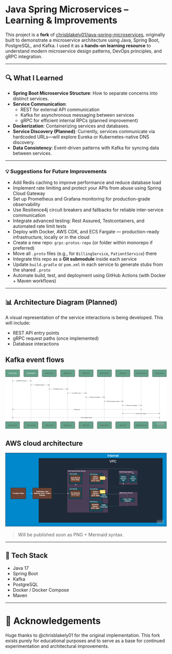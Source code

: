 # Java Spring Microservices – Learning & Improvements

This project is a **fork** of [chrisblakely01/java-spring-microservices](https://github.com/chrisblakely01/java-spring-microservices), originally built to demonstrate a microservice architecture using Java, Spring Boot, PostgreSQL, and Kafka. I used it as a **hands-on learning resource** to understand modern microservice design patterns, DevOps principles, and gRPC integration.

---

## 🔍 What I Learned

- **Spring Boot Microservice Structure**: How to separate concerns into distinct services.
- **Service Communication**:
    - REST for external API communication
    - Kafka for asynchronous messaging between services
    - gRPC for efficient internal RPCs (planned improvement)
- **Dockerization**: Containerizing services and databases.
- **Service Discovery (Planned)**: Currently, services communicate via hardcoded URLs—will explore Eureka or Kubernetes-native DNS discovery.
- **Data Consistency**: Event-driven patterns with Kafka for syncing data between services.

---
### 💡 Suggestions for Future Improvements
- Add Redis caching to improve performance and reduce database load 
- Implement rate limiting and protect your APIs from abuse using Spring Cloud Gateway 
- Set up Prometheus and Grafana monitoring for production-grade observability 
- Use Resilience4j circuit breakers and fallbacks for reliable inter-service communication 
- Integrate advanced testing: Rest Assured, Testcontainers, and automated rate limit tests 
- Deploy with Docker, AWS CDK, and ECS Fargate — production-ready infrastructure, locally or in the cloud
- Create a new repo: `grpc-protos-repo` (or folder within monorepo if preferred)
- Move all `.proto` files (e.g., for `BillingService`, `PatientService`) there
- Integrate this repo as a **Git submodule** inside each service
- Update `build.gradle` or `pom.xml` in each service to generate stubs from the shared `.proto`
- Automate build, test, and deployment using GitHub Actions (with Docker + Maven workflows)


---

## 📊 Architecture Diagram (Planned)

A visual representation of the service interactions is being developed. This will include:

- REST API entry points
- gRPC request paths (once implemented)
- Database interactions

##  Kafka event flows

![kafka_image_flow.png](kafka_image_flow.png)

##  AWS cloud architecture
![Architecture_in_ECS.png](Architecture_in_ECS.png)
> Will be published soon as PNG + Mermaid syntax.

---

## 🧪 Tech Stack

- Java 17
- Spring Boot
- Kafka
- PostgreSQL
- Docker / Docker Compose
- Maven

---

# 🤝 Acknowledgements

Huge thanks to @chrisblakely01 for the original implementation. This fork exists purely for educational purposes and to serve as a base for continued experimentation and architectural improvements.
